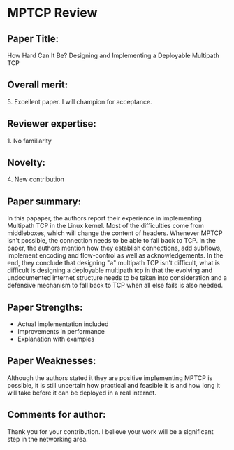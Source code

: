 # MPTCP Review
## Paper Title:
How Hard Can It Be? Designing and Implementing a
Deployable Multipath TCP

## Overall merit:
5\. Excellent paper. I will champion for acceptance.

## Reviewer expertise:
1\. No familiarity

## Novelty:
4\. New contribution

## Paper summary:
In this papaper, the authors report their experience in implementing Multipath TCP in the Linux kernel. Most of the difficulties come from middleboxes, which will change the content of headers. Whenever MPTCP isn't possible, the connection needs to be able to fall back to TCP. In the paper, the authors mention how they establish connections, add subflows, implement encoding and flow-control as well as acknowledgements. In the end, they conclude that designing "a" multipath TCP isn't difficult, what is difficult is designing a deployable multipath tcp in that the evolving and undocumented internet structure needs to be taken into consideration and a defensive mechanism to fall back to TCP when all else fails is also needed.

## Paper Strengths:
- Actual implementation included
- Improvements in performance
- Explanation with examples

## Paper Weaknesses:
Although the authors stated it they are positive implementing MPTCP is possible, it is still uncertain how practical and feasible it is and how long it will take before it can be deployed in a real internet.

## Comments for author:
Thank you for your contribution. I believe your work will be a significant step in the networking area.
